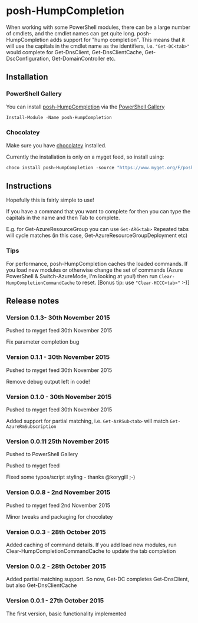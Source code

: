 # posh-HumpCompletion
When working with some PowerShell modules, there can be a large number of cmdlets, and the cmdlet names can get quite long.
posh-HumpCompletion adds support for "hump completion". This means that it will use the capitals in the cmdlet name as the identifiers, 
i.e. `"Get-DC<tab>"` would complete for Get-DnsClient, Get-DnsClientCache, Get-DscConfiguration, Get-DomainController etc.

## Installation

### PowerShell Gallery

You can install [posh-HumpCompletion](https://www.powershellgallery.com/packages/posh-HumpCompletion/) via the [PowerShell Gallery](https://www.powershellgallery.com/)

```powershell
Install-Module -Name posh-HumpCompletion
```

### Chocolatey
Make sure you have [chocolatey](https://chocolatey.org) installed.

Currently the installation is only on a myget feed, so install using:
```powershell
choco install posh-HumpCompletion -source "https://www.myget.org/F/posh-humpcompletion/api/v2" -pre
```

## Instructions
Hopefully this is fairly simple to use!

If you have a command that you want to complete for then you can type the capitals in the name and then Tab to complete.

E.g. for Get-AzureResourceGroup you can use `Get-ARG<tab>`
Repeated tabs will cycle matches (in this case, Get-AzureResourceGroupDeployment etc)

### Tips
For performance, posh-HumpCompletion caches the loaded commands. 
If you load new modules or otherwise change the set of commands (Azure PowerShell & Switch-AzureMode, I'm looking at you!) then run `Clear-HumpCompletionCommandCache` to reset. 
[Bonus tip: use `"Clear-HCCC<tab>"` :-)]

## Release notes


### Version 0.1.3- 30th November 2015
Pushed to myget feed 30th November 2015

Fix parameter completion bug

### Version 0.1.1 - 30th November 2015
Pushed to myget feed 30th November 2015

Remove debug output left in code!

### Version 0.1.0 - 30th November 2015
Pushed to myget feed 30th November 2015

Added support for partial matching, i.e. `Get-AzRSub<tab>` will match `Get-AzureRmSubscription`

### Version 0.0.11 25th November 2015
Pushed to PowerShell Gallery

Pushed to myget feed

Fixed some typos/script styling - thanks @korygill ;-)

### Version 0.0.8 - 2nd November 2015
Pushed to myget feed 2nd November 2015

Minor tweaks and packaging for chocolatey

### Version 0.0.3 - 28th October 2015
Added caching of command details. If you add load new modules, run Clear-HumpCompletionCommandCache to update the tab completion

### Version 0.0.2 - 28th October 2015
Added partial matching support. So now, Get-DC completes Get-DnsClient, but also Get-DnsClientCache

### Version 0.0.1 - 27th October 2015
The first version, basic functionality implemented